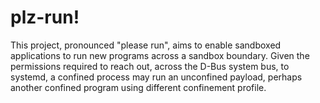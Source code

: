 <!--
SPDX-License-Identifier: Apache-2.0
SPDX-FileCopyrightText: Zygmunt Krynicki
-->
# plz-run!

This project, pronounced "please run", aims to enable sandboxed applications to
run new programs across a sandbox boundary. Given the permissions required to
reach out, across the D-Bus system bus, to systemd, a confined process may run
an unconfined payload, perhaps another confined program using different
confinement profile.

